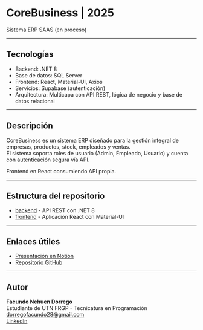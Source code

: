 
# CoreBusiness | 2025

Sistema ERP SAAS (en proceso)

---

## Tecnologías

- Backend: .NET 8  
- Base de datos: SQL Server  
- Frontend: React, Material-UI, Axios  
- Servicios: Supabase (autenticación)  
- Arquitectura: Multicapa con API REST, lógica de negocio y base de datos relacional  

---

## Descripción

CoreBusiness es un sistema ERP diseñado para la gestión integral de empresas, productos, stock, empleados y ventas.  
El sistema soporta roles de usuario (Admin, Empleado, Usuario) y cuenta con autenticación segura vía API.  

Frontend en React consumiendo API propia.  

---

## Estructura del repositorio

- [backend](https://github.com/FacundoDorrego/CoreBusinessAPI) - API REST con .NET 8  
- [frontend](https://github.com/FacundoDorrego/CoreBusinessReact) - Aplicación React con Material-UI  
 

---


## Enlaces útiles

- [Presentación en Notion](https://www.notion.so/CoreBusiness-ERP-SAAS-1a535e4a0fbd80fb9367c26fe599da18?source=copy_link)  
- [Repositorio GitHub](https://github.com/FacundoDorrego/CoreBusiness)  

---
## Autor

**Facundo Nehuen Dorrego**  
Estudiante de UTN FRGP - Tecnicatura en Programación  
dorregofacundo28@gmail.com  
[LinkedIn](https://www.linkedin.com/in/facundo-nehuen-dorrego-380ba0239/)  

